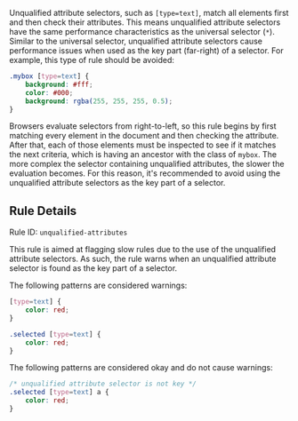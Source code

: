 Unqualified attribute selectors, such as `[type=text]`, match all elements first and then check their attributes. This means unqualified attribute selectors have the same performance characteristics as the universal selector (`*`). Similar to the universal selector, unqualified attribute selectors cause performance issues when used as the key part (far-right) of a selector. For example, this type of rule should be avoided:

```css
.mybox [type=text] {
    background: #fff;
    color: #000;
    background: rgba(255, 255, 255, 0.5);
}
```
Browsers evaluate selectors from right-to-left, so this rule begins by first matching every element in the document and then checking the attribute. After that, each of those elements must be inspected to see if it matches the next criteria, which is having an ancestor with the class of `mybox`. The more complex the selector containing unqualified attributes, the slower the evaluation becomes. For this reason, it's recommended to avoid using the unqualified attribute selectors as the key part of a selector.  

## Rule Details

Rule ID: `unqualified-attributes`

This rule is aimed at flagging slow rules due to the use of the unqualified attribute selectors. As such, the rule warns when an unqualified attribute selector is found as the key part of a selector. 

The following patterns are considered warnings:

```css
[type=text] {
    color: red;
}

.selected [type=text] {
    color: red;
}
```

The following patterns are considered okay and do not cause warnings:

```css
/* unqualified attribute selector is not key */
.selected [type=text] a {
    color: red;
}
```